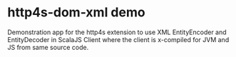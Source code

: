 # http4s-dom-xml demo

Demonstration app for the http4s extension to use XML EntityEncoder and EntityDecoder in ScalaJS Client where the client
is x-compiled for JVM and JS from same source code.



